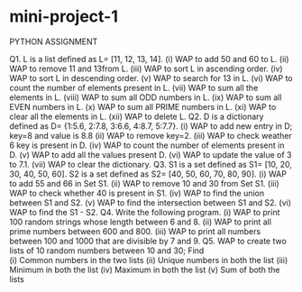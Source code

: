 # mini-project-1
PYTHON ASSIGNMENT

Q1. L is a list defined as L= [11, 12, 13, 14]. 
(i) WAP to add 50 and 60 to L. 
(ii) WAP to remove 11 and 13from L. 
(iii) WAP to sort L in ascending order. 
(iv) WAP to sort L in descending order. 
(v) WAP to search for 13 in L. 
(vi) WAP to count the number of elements present in L. 
(vii) WAP to sum all the elements in L. 
(viii) WAP to sum all ODD numbers in L. 
(ix) WAP to sum all EVEN numbers in L. 
(x) WAP to sum all PRIME numbers in L. 
(xi) WAP to clear all the elements in L. 
(xii) WAP to delete L. 
Q2. D is a dictionary defined as D= {1:5.6, 2:7.8, 3:6.6, 4:8.7, 5:7.7}. 
(i) WAP to add new entry in D; key=8 and value is 8.8 
(ii) WAP to remove key=2. 
(iii) WAP to check weather 6 key is present in D. 
(iv) WAP to count the number of elements present in D. 
(v) WAP to add all the values present D. 
(vi) WAP to update the value of 3 to 7.1. 
(vii) WAP to clear the dictionary. 
Q3. S1 is a set defined as S1= [10, 20, 30, 40, 50, 60]. 
S2 is a set defined as S2= [40, 50, 60, 70, 80, 90]. 
(i) WAP to add 55 and 66 in Set S1. 
(ii) WAP to remove 10 and 30 from Set S1. 
(iii) WAP to check whether 40 is present in S1. 
(iv) WAP to find the union between S1 and S2. 
(v) WAP to find the intersection between S1 and S2. 
(vi) WAP to find the S1 - S2. 
Q4. Write the following program. 
(i) WAP to print 100 random strings whose length between 6 and 8. 
(ii) WAP to print all prime numbers between 600 and 800. 
(iii) WAP to print all numbers between 100 and 1000 that are divisible by 7 and 9. 
Q5. WAP to create two lists of 10 random numbers between 10 and 30; Find  
(i) Common numbers in the two lists 
(ii) Unique numbers in both the list 
(iii) Minimum in both the list 
(iv) Maximum in both the list 
(v) Sum of both the lists 
